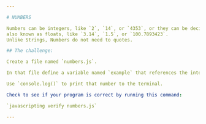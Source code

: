```yaml
---

# NUMBERS

Numbers can be integers, like `2`, `14`, or `4353`, or they can be decimals,  
also known as floats, like `3.14`, `1.5`, or `100.7893423`.
Unlike Strings, Numbers do not need to quotes.

## The challenge:

Create a file named `numbers.js`.

In that file define a variable named `example` that references the integer `123456789`.

Use `console.log()` to print that number to the terminal.

Check to see if your program is correct by running this command:

`javascripting verify numbers.js`

---
```

